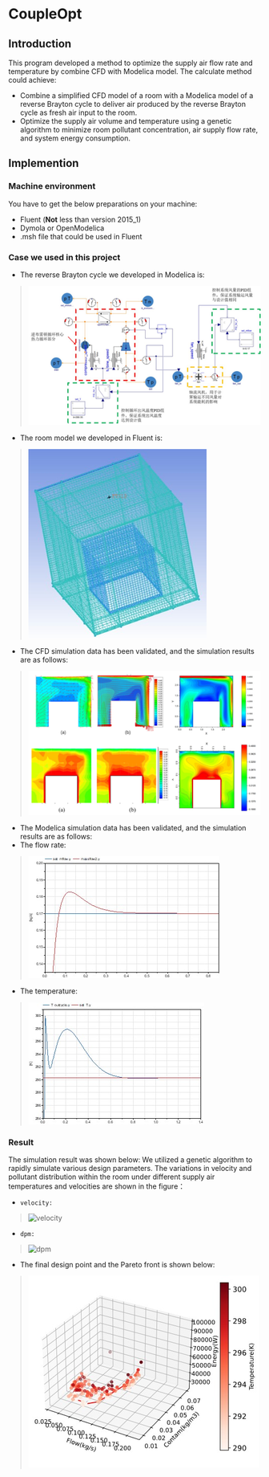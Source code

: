 # CoupleOpt
## Introduction
This program developed a method to optimize the supply air flow rate and temperature by combine CFD with Modelica model. The calculate method could achieve:

*    Combine a simplified CFD model of a room with a Modelica model of a reverse Brayton cycle to deliver air produced by the reverse Brayton cycle as fresh air input to the room.
*    Optimize the supply air volume and temperature using a genetic algorithm to minimize room pollutant concentration, air supply flow rate, and system energy consumption.

## Implemention
### Machine environment
You have to get the below preparations on your machine:
*    Fluent (**Not** less than version 2015_1)
*    Dymola or OpenModelica
*    .msh file that could be used in Fluent

### Case we used in this project
*    The reverse Brayton cycle we developed in Modelica is:
>    ![Modelica files](https://github.com/wenzheshang/CFD_GA_OPT/blob/master/data/modelica.jpg)
*    The room model we developed in Fluent is:
>    ![CFD files](https://github.com/wenzheshang/CFD_GA_OPT/blob/master/data/msh.jpg)
*    The CFD simulation data has been validated, and the simulation results are as follows:
>    ![CFD validation](https://github.com/wenzheshang/CFD_GA_OPT/blob/master/data/valdition.jpg)

*    The Modelica simulation data has been validated, and the simulation results are as follows:
*    The flow rate:
>    ![Modelica validation1](https://github.com/wenzheshang/CFD_GA_OPT/blob/master/data/flowrate.jpg)
*    The temperature:
>    ![Modelica validation2](https://github.com/wenzheshang/CFD_GA_OPT/blob/master/data/temp.jpg)

### Result
The simulation result was shown below:
We utilized a genetic algorithm to rapidly simulate various design parameters. The variations in velocity and pollutant distribution within the room under different supply air temperatures and velocities are shown in the figure：
*     velocity:

>    ![velocity](https://github.com/wenzheshang/CFD_GA_OPT/blob/master/data/velocity.gif)
*     dpm:

>    ![dpm](https://github.com/wenzheshang/CFD_GA_OPT/blob/master/data/dpm.gif)

*    The final design point and the Pareto front is shown below:

>    ![opt](https://github.com/wenzheshang/CFD_GA_OPT/blob/master/data/opt.jpg)

